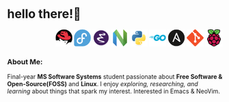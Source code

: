 # hello there!👀
<p align="right">
  <img alt="Fedora" width="40px" height="40px" src="https://raw.githubusercontent.com/devicons/devicon/develop/icons/redhat/redhat-original.svg" />
  <img alt="Fedora" width="40px" height="40px" src="https://raw.githubusercontent.com/devicons/devicon/develop/icons/fedora/fedora-plain.svg" />
  <img alt="Emacs" width="40px" height="40px" src="https://raw.githubusercontent.com/devicons/devicon/develop/icons/emacs/emacs-original.svg" />
  <img alt="Emacs" width="40px" height="40px" src="https://raw.githubusercontent.com/devicons/devicon/develop/icons/neovim/neovim-original.svg" />
  <img alt="Python" width="40px" height="40px" src="https://raw.githubusercontent.com/devicons/devicon/develop/icons/python/python-original.svg" />
  <img alt="Python" width="40px" height="40px" src="https://raw.githubusercontent.com/devicons/devicon/develop/icons/go/go-original-wordmark.svg" />
  <img alt="Python" width="40px" height="40px" src="https://raw.githubusercontent.com/devicons/devicon/develop/icons/ansible/ansible-original.svg" />
  <img alt="Python" width="40px" height="40px" src="https://raw.githubusercontent.com/devicons/devicon/develop/icons/git/git-original.svg" />
  <img alt="Python" width="40px" height="40px" src="https://raw.githubusercontent.com/devicons/devicon/develop/icons/raspberrypi/raspberrypi-original.svg" />

</p>

### About Me:

Final-year **MS Software Systems** student passionate about **Free Software & Open-Source(FOSS)** and **Linux**. I enjoy *exploring, researching, and learning* about things that spark my interest. Interested in Emacs & NeoVim.
